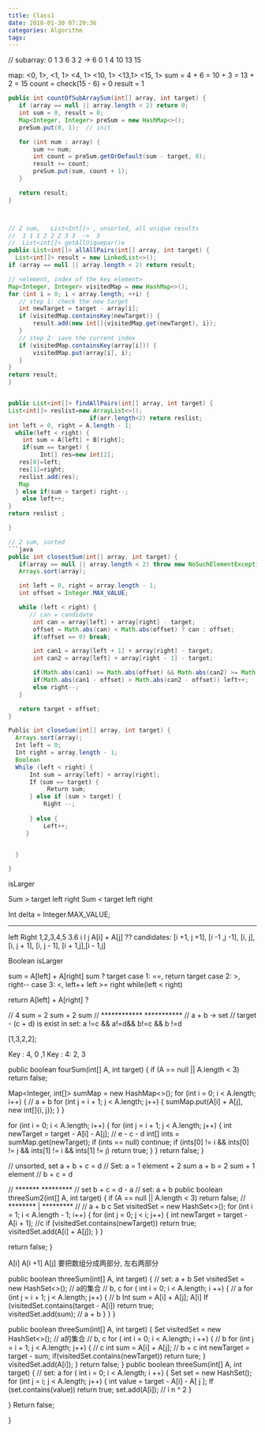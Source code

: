 ```yaml
---
title: Class1
date: 2018-01-30 07:20:36
categories: Algorithm
tags:
---
```


// subarray:    0 1 3  6  3  2 -> 6
                     0 1 4 10 13 15
                     
                      
  map: <0, 1>, <1, 1> <4, 1> <10, 1> <13,1> <15, 1> 
   sum = 4 + 6 = 10 + 3 = 13 + 2 = 15
   count = check(15 - 6) = 0
   result = 1


```java  
public int countOfSubArraySum(int[] array, int target) {
   if (array == null || array.length < 2) return 0;
   int sum = 0, result = 0;
   Map<Integer, Integer> preSum = new HashMap<>();
   preSum.put(0, 1);  // init

   for (int num : array) {
       sum += num;
       int count = preSum.getOrDefault(sum - target, 0);
       result += count;
       preSum.put(sum, count + 1);
   }

   return result;
}



// 2 sum,   List<Int[]> , unsorted, all unique results
//  1 1 1 2 2 2 3 3  ->  3
//  List<int[]> getAllUiquepar()e
public List<int[]> allAllPairs(int[] array, int target) {
  List<int[]> result = new LinkedList<>();
if (array == null || array.length < 2) return result;

// <element, index of the key element>
Map<Integer, Integer> visitedMap = new HashMap<>();
for (int i = 0; i < array.length; ++i) {
   // step 1: check the new target
   int newTarget = target - array[i];
   if (visitedMap.containsKey(newTarget)) {
       result.add(new int[]{visitedMap.get(newTarget), i});
   }
   // step 2: save the current index
   if (visitedMap.containsKey(array[i])) {
       visitedMap.put(array[i], i);
   }
}
return result;
}


public List<int[]> findAllPairs(int[] array, int target) {
List<int[]> reslist=new ArrayList<>();
                       if(arr.length<2) return reslist;
int left = 0, right = A.length - 1;
  while(left < right) {
    int sum = A[left] + B[right];
    if(sum == target) {
         Int[] res=new int[2];
   res[0]=left;
   res[1]=right;
   reslist.add(res);
   Map 
  } else if(sum > target) right--;
    else left++;
}
return reslist ;

}

// 2 sum, sorted
```java
public int closestSum(int[] array, int target) {
   if(array == null || array.length < 2) throw new NoSuchElementException();
   Arrays.sort(array);

   int left = 0, right = array.length - 1;
   int offset = Integer.MAX_VALUE;

   while (left < right) {
      // can = candidate
       int can = array[left] + array[right] - target;
       offset = Math.abs(can) < Math.abs(offset) ? can : offset;
       if(offset == 0) break;

       int can1 = array[left + 1] + array[right] - target;
       int can2 = array[left] + array[right - 1] - target;

       if(Math.abs(can1) >= Math.abs(offset) && Math.abs(can2) >= Math.abs(offset)) break;
       if(Math.abs(can1 - offset) > Math.abs(can2 - offset)) left++;
       else right--;
   }

   return target + offset;
}
```

```java
Public int closeSum(int[] array, int target) {
  Arrays.sort(array);
  Int left = 0;
  Int right = array.length - 1;
  Boolean 
  While (left < right) {
      Int sum = array[left] + array[right];
      If（sum == target) {
           Return sum;
      } else if (sum > target) {
          Right --;
         
      } else {
          Left++;
     }


  } 

}
```
isLarger

Sum > target left right
Sum < target left right




Int delta = Integer.MAX_VALUE;
   *************************
left
                                  Right
1,2,3,4,5     3.6 
i 
  I  j
A[i] + A[j] ?? 
candidates: [i +1, j +1], [i -1 ,j -1], [i, j], [i, j + 1], [i, j - 1], [i + 1,j],[i - 1,j]

Boolean isLarger

sum = A[left] + A[right]
sum ? target
case 1: ==, return target
case 2: >, right--
case 3: <, left++
left >= right
while(left < right)

return A[left] + A[right] ?

// 4 sum =  2 sum + 2 sum
//    ************  ***********
//   a + b -> set
//   target - (c + d) is exist in set: a !=c && a!=d&& b!=c && b !=d 

[1,3,2,2];

Key : 4, 0 ,1
Key : 4: 2, 3



public boolean fourSum(int[] A, int target) {
   if (A == null || A.length < 3) return false;

   Map<Integer, int[]> sumMap = new HashMap<>();
   for (int i = 0; i < A.length; i++) {  // a + b
       for (int j = i + 1; j < A.length; j++) {
           sumMap.put(A[i] + A[j], new int[]{i, j});
       }
   }

   for (int i = 0; i < A.length; i++) {
       for (int j = i + 1; j < A.length; j++) {
           int newTarget = target - A[i] - A[j];  // e - c - d
           int[] ints = sumMap.get(newTarget);
           if (ints == null) continue;
           if (ints[0] != i && ints[0] != j  && ints[1] != i && ints[1] != j) return true;
       }
   }
   return false;
}





// unsorted, set  a + b + c = d
// Set<Integer>: a = 1 element + 2 sum
                    a + b = 2 sum + 1 element
//                     b + c = d

//   *******  *********
//   set         b + c = d - a
// set: a + b
public boolean threeSum2(int[] A, int target) {
   if (A == null || A.length < 3) return false;
  //  ******** |  *********
 // 
 //    a + b       c
   Set<Integer> visitedSet = new HashSet<>();
   for (int i = 1; i < A.length - 1; i++) {
       for (int j = 0; j < i; j++) {
           int newTarget = target - A[i + 1]; //c
           if (visitedSet.contains(newTarget)) return true;
           visitedSet.add(A[i] + A[j]);
       }
   }

   return false;
}

A[i]  A[i +1]  A[j]  要把数组分成两部分, 左右两部分

public boolean threeSum(int[] A, int target) {
  // set: a + b
  Set<Integer> visitedSet = new HashSet<>();   // a的集合
           // b, c
   for ( int i = 0; i < A.length; i ++) {  // a
    for (int j = i + 1; j < A.length; j++) {  // b
                             Int sum = A[i] + A[j];    A[i]
                                           If (visitedSet.contains(target - A[i]) return true;       
visitedSet.add(sum);  // a + b
}
}
}


public boolean threeSum(int[] A, int target) {
  Set<Integer> visitedSet = new HashSet<>();   // a的集合
           // b, c
   for ( int i = 0; i < A.length; i ++) {  // b
    for (int j = i + 1; j < A.length; j++) {  // c
      int sum = A[i] + A[j];  // b + c
      int newTarget = target - sum;
      if(visitedSet.contains(newTarget)) return ture;
}
visitedSet.add(A[i]);
}
return false;
}
public boolean threeSum(int[] A, int target) {
    // set: a
    for ( int i = 0; i < A.length; i ++) {
       Set<Integer> set = new HashSet<Integer>();
       for (int j = i; j < A.length; j++) {
             int value =  target - A[i] - A[ j ]; 
             If (set.contains(value)) return true;
             set.add(A[i]);  //  i  n ^ 2
       }

   }
   Return false;

}


